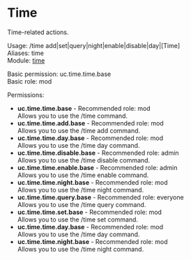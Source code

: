Time
====
Time-related actions.

Usage: /time add|set|query|night|enable|disable|day|\[Time\]<br>
Aliases: time<br>
Module: [time](../modules/time.md)<br>

Basic permission: uc.time.time.base<br>
Basic role: mod<br>

Permissions: <br>
* **uc.time.time.base** - Recommended role: mod<br>Allows you to use the /time command.
* **uc.time.time.add.base** - Recommended role: mod<br>Allows you to use the /time add command.
* **uc.time.time.day.base** - Recommended role: mod<br>Allows you to use the /time day command.
* **uc.time.time.disable.base** - Recommended role: admin<br>Allows you to use the /time disable command.
* **uc.time.time.enable.base** - Recommended role: admin<br>Allows you to use the /time enable command.
* **uc.time.time.night.base** - Recommended role: mod<br>Allows you to use the /time night command.
* **uc.time.time.query.base** - Recommended role: everyone<br>Allows you to use the /time query command.
* **uc.time.time.set.base** - Recommended role: mod<br>Allows you to use the /time set command.
* **uc.time.time.day.base** - Recommended role: mod<br>Allows you to use the /time day command.
* **uc.time.time.night.base** - Recommended role: mod<br>Allows you to use the /time night command.
